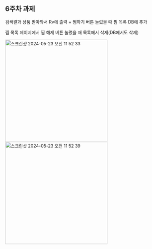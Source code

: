 6주차 과제
--------
검색결과 상품 받아와서 Rv에 출력 + 찜하기 버튼 눌렀을 때 찜 목록 DB에 추가


찜 목록 페이지에서 찜 해제 버튼 눌렀을 때 목록에서 삭제(DB에서도 삭제)

<img width="329" alt="스크린샷 2024-05-23 오전 11 52 33" src="https://github.com/DEPthes/3rd-Android-BeomJoon/assets/37996727/24071e3a-ceee-45f3-a593-5c7a2364aa11">
<img width="329" alt="스크린샷 2024-05-23 오전 11 52 39" src="https://github.com/DEPthes/3rd-Android-BeomJoon/assets/37996727/bda2c92c-30af-4b6b-9ef5-ce884be0cca1">
